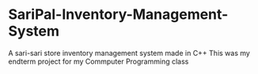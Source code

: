 # SariPal-Inventory-Management-System
A sari-sari store inventory management system made in C++
This was my endterm project for my Commputer Programming class
